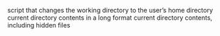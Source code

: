 script that changes the working directory to the user’s home directory
current directory contents in a long format
current directory contents, including hidden files
